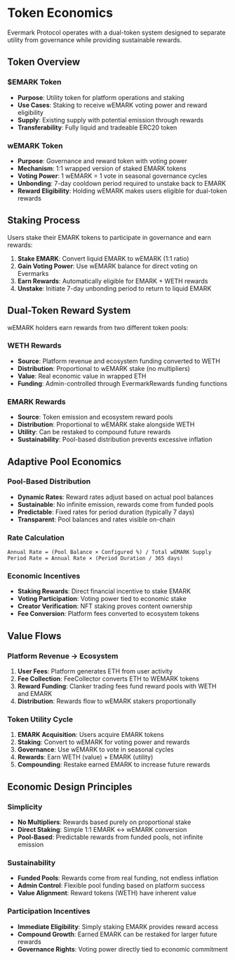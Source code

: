 # Token Economics

Evermark Protocol operates with a dual-token system designed to separate utility from governance while providing sustainable rewards.

## Token Overview

### $EMARK Token
- **Purpose**: Utility token for platform operations and staking
- **Use Cases**: Staking to receive wEMARK voting power and reward eligibility
- **Supply**: Existing supply with potential emission through rewards
- **Transferability**: Fully liquid and tradeable ERC20 token

### wEMARK Token  
- **Purpose**: Governance and reward token with voting power
- **Mechanism**: 1:1 wrapped version of staked EMARK tokens
- **Voting Power**: 1 wEMARK = 1 vote in seasonal governance cycles
- **Unbonding**: 7-day cooldown period required to unstake back to EMARK
- **Reward Eligibility**: Holding wEMARK makes users eligible for dual-token rewards

## Staking Process

Users stake their EMARK tokens to participate in governance and earn rewards:

1. **Stake EMARK**: Convert liquid EMARK to wEMARK (1:1 ratio)
2. **Gain Voting Power**: Use wEMARK balance for direct voting on Evermarks
3. **Earn Rewards**: Automatically eligible for EMARK + WETH rewards
4. **Unstake**: Initiate 7-day unbonding period to return to liquid EMARK

## Dual-Token Reward System

wEMARK holders earn rewards from two different token pools:

### WETH Rewards
- **Source**: Platform revenue and ecosystem funding converted to WETH
- **Distribution**: Proportional to wEMARK stake (no multipliers)
- **Value**: Real economic value in wrapped ETH
- **Funding**: Admin-controlled through EvermarkRewards funding functions

### EMARK Rewards
- **Source**: Token emission and ecosystem reward pools
- **Distribution**: Proportional to wEMARK stake alongside WETH
- **Utility**: Can be restaked to compound future rewards
- **Sustainability**: Pool-based distribution prevents excessive inflation

## Adaptive Pool Economics

### Pool-Based Distribution
- **Dynamic Rates**: Reward rates adjust based on actual pool balances
- **Sustainable**: No infinite emission, rewards come from funded pools
- **Predictable**: Fixed rates for period duration (typically 7 days)
- **Transparent**: Pool balances and rates visible on-chain

### Rate Calculation
```
Annual Rate = (Pool Balance × Configured %) / Total wEMARK Supply
Period Rate = Annual Rate × (Period Duration / 365 days)
```

### Economic Incentives
- **Staking Rewards**: Direct financial incentive to stake EMARK
- **Voting Participation**: Voting power tied to economic stake  
- **Creator Verification**: NFT staking proves content ownership
- **Fee Conversion**: Platform fees converted to ecosystem tokens

## Value Flows

### Platform Revenue → Ecosystem
1. **User Fees**: Platform generates ETH from user activity
2. **Fee Collection**: FeeCollector converts ETH to WEMARK tokens
3. **Reward Funding**: Clanker trading fees fund reward pools with WETH and EMARK
4. **Distribution**: Rewards flow to wEMARK stakers proportionally

### Token Utility Cycle
1. **EMARK Acquisition**: Users acquire EMARK tokens
2. **Staking**: Convert to wEMARK for voting power and rewards
3. **Governance**: Use wEMARK to vote in seasonal cycles
4. **Rewards**: Earn WETH (value) + EMARK (utility)
5. **Compounding**: Restake earned EMARK to increase future rewards

## Economic Design Principles

### Simplicity
- **No Multipliers**: Rewards based purely on proportional stake
- **Direct Staking**: Simple 1:1 EMARK ↔ wEMARK conversion
- **Pool-Based**: Predictable rewards from funded pools, not infinite emission

### Sustainability  
- **Funded Pools**: Rewards come from real funding, not endless inflation
- **Admin Control**: Flexible pool funding based on platform success
- **Value Alignment**: Reward tokens (WETH) have inherent value

### Participation Incentives
- **Immediate Eligibility**: Simply staking EMARK provides reward access
- **Compound Growth**: Earned EMARK can be restaked for larger future rewards
- **Governance Rights**: Voting power directly tied to economic commitment